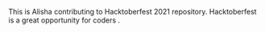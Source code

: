 This is Alisha contributing to Hacktoberfest 2021 repository.
Hacktoberfest is a great opportunity for coders .